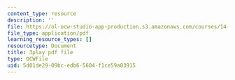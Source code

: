 ```yaml
---
content_type: resource
description: ''
file: https://ol-ocw-studio-app-production.s3.amazonaws.com/courses/14-01sc-principles-of-microeconomics-fall-2011/5d01de2909bcedb65604f1ce59a03915_MfoAkzgpaoQ.pdf
file_type: application/pdf
learning_resource_types: []
resourcetype: Document
title: 3play pdf file
type: OCWFile
uid: 5d01de29-09bc-edb6-5604-f1ce59a03915
---
```

